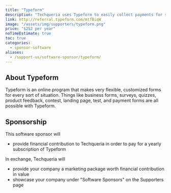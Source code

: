 ```yaml
---
title: "Typeform"
description: "Techqueria uses Typeform to easily collect payments for small transactions and also capture form submissions outside of the website."
link: http://referral.typeform.com/mtfBiqW
image: "/assets/img/supporters/typeform.png"
price: "$252 per year"
noTimeEstimate: true
toc: true
categories:
  - sponsor-software
aliases:
  - /support-us/software-sponsor/typeform/
---
```


## About Typeform

Typeform is an online program that makes very flexible, customized forms for every sort of situation. Things like business forms, surveys, quizzes, product feedback, contest, landing page, test, and payment forms are all possible with Typeform.

## Sponsorship

This software sponsor will

- provide financial contribution to Techqueria in order to pay for a yearly subscription of Typeform

In exchange, Techqueria will

- provide your company a marketing package worth financial contribution in value
- showcase your company under "Software Sponsors" on the Supporters page
